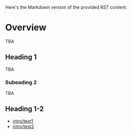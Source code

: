 Here's the Markdown version of the provided RST content:

# Overview

TBA

## Heading 1

TBA

### Subeading 2

TBA

## Heading 1-2

- [intro/test1](intro/test1)
- [intro/test2](intro/test2)